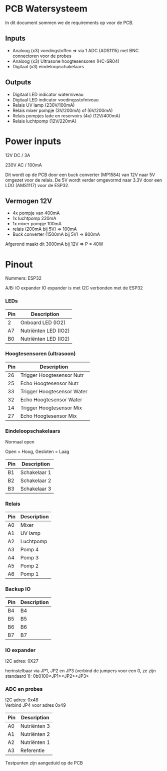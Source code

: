 # PCB Watersysteem

In dit document sommen we de requirements op voor de PCB.

## Inputs
- Analoog (x3) voedingstoffen => via 1 ADC (ADS1115) met BNC connectoren voor de probes
- Analoog (x3) Ultrasone hoogtesensoren (HC-SR04)
- Digitaal (x3) eindeloopschakelaars

## Outputs
- Digitaal LED indicator waterniveau
- Digitaal LED indicator voedingsstofniveau
- Relais UV lamp (230V/100mA)
- Relais mixer pompje (3V/200mA) of (6V/200mA)
- Relais pompjes lade en reservoirs (4x) (12V/400mA)
- Relais luchtpomp (12V/220mA)



# Power inputs

12V DC / 3A

230V AC / 100mA

Dit wordt op de PCB door een buck converter (MP1584) van 12V naar 5V omgezet voor de relais. De 5V wordt verder omgevormd naar 3.3V door een LDO (AMS1117) voor de ESP32.
## Vermogen 12V
- 4x pompje van 400mA
- 1x luchtpomp 220mA
- 1x mixer pompje 100mA
- relais (200mA bij 5V) => 100mA
- Buck converter (1500mA bij 5V) => 800mA

Afgerond maakt dit 3000mA bij 12V
=> P = 40W

# Pinout
Nummers: ESP32

A/B: IO expander
IO expander is met I2C verbonden met de ESP32

### LEDs
Pin| Description
---|------------
2  | Onboard LED (IO2)
A7 | Nutriënten LED (IO2)
B0 | Nutriënten LED (IO2)

### Hoogtesensoren (ultrasoon)
Pin| Description
---|------------
26 | Trigger Hoogtesensor Nutr
25 | Echo Hoogtesensor Nutr
33 | Trigger Hoogtesensor Water
32 | Echo Hoogtesensor Water
14 | Trigger Hoogtesensor Mix
27 | Echo Hoogtesensor Mix

### Eindeloopschakelaars
Normaal open

Open = Hoog, Gesloten = Laag

 Pin | Description
-----|------------
 B1  | Schakelaar 1
 B2  | Schakelaar 2
 B3  | Schakelaar 3

### Relais

 Pin | Description
-----|------------
 A0  | Mixer
 A1  | UV lamp
 A2  | Luchtpomp
 A3  | Pomp 4
 A4  | Pomp 3
 A5  | Pomp 2
 A6  | Pomp 1

### Backup IO

Pin| Description
---|------------
B4 | B4
B5 | B5
B6 | B6
B7 | B7


### IO expander
I2C adres: 0X27

herinstelbaar via JP1, JP2 en JP3 (verbind de jumpers voor een 0, ze zijn standaard 1):
0b0100\<JP1>\<JP2>\<JP3>


### ADC en probes
I2C adres: 0x48 \
Verbind JP4 voor adres 0x49

Pin| Description
---|------------
A0 | Nutriënten 3
A1 | Nutriënten 2
A2 | Nutriënten 1
A3 | Referentie

Testpunten zijn aangeduid op de PCB